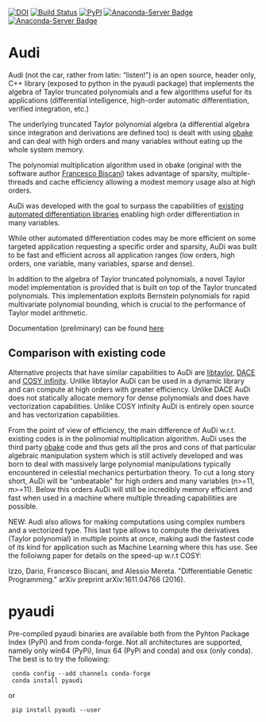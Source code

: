 [![DOI](https://zenodo.org/badge/41722955.svg)](https://zenodo.org/badge/latestdoi/41722955)
[![Build Status](https://travis-ci.org/darioizzo/audi.svg?branch=master)](https://travis-ci.org/darioizzo/audi)
[![PyPI](https://img.shields.io/pypi/v/pyaudi.svg)](https://pypi.python.org/pypi/pyaudi)
[![Anaconda-Server Badge](https://anaconda.org/conda-forge/pyaudi/badges/version.svg)](https://anaconda.org/conda-forge/pyaudi)
[![Anaconda-Server Badge](https://anaconda.org/conda-forge/pyaudi/badges/license.svg)](https://anaconda.org/conda-forge/pyaudi)

# Audi

Audi (not the car, rather from latin: “listen!”) is an open source, header only, C++ library (exposed to python in the pyaudi package) that implements the algebra of Taylor truncated polynomials and a few algorithms useful for its applications (differential intelligence, high-order automatic differentiation, verified integration, etc.)

The underlying truncated Taylor polynomial algebra (a differential algebra since integration and derivations are defined too) is dealt with using [obake](https://github.com/bluescarni/obake) and can deal with high orders and many variables without eating up the whole system memory.

The polynomial multiplication algorithm used in obake (original with the software author [Francesco Biscani](https://github.com/bluescarni)) takes advantage of sparsity, multiple-threads and cache efficiency allowing a modest memory usage also at high orders.

AuDi was developed with the goal to surpass the capabilities of [existing automated differentiation libraries](http://www.autodiff.org/?module=Tools) enabling high order differentiation in many variables.

While other automated differentiation codes may be more efficient on some targeted application requesting a specific order and sparsity, AuDi was built to be fast and efficient across all application ranges (low orders, high orders, one variable, many variables, sparse and dense).

In addition to the algebra of Taylor truncated polynomials, a novel Taylor model implementation is provided that is built on top of the Taylor truncated polynomials. This implementation exploits Bernstein polynomials for rapid multivariate polynomial bounding, which is crucial to the performance of Taylor model arithmetic.

Documentation (preliminary) can be found [here](http://darioizzo.github.io/audi/)

## Comparison with existing code

Alternative projects that have similar capabilities to AuDi are [libtaylor](https://code.google.com/p/libtaylor/), [DACE](https://github.com/dacelib/dace) and [COSY infinity](http://bt.pa.msu.edu/index_cosy.htm). Unlike libtaylor AuDi can be used in a dynamic library and can compute at high orders with greater efficiency. Unlike DACE AuDi does not statically allocate memory for dense polynomials and does have vectorization capabilities. Unlike COSY infinity AuDi is entirely open source and has vectorization capabilities.

From the point of view of efficiency, the main difference of AuDi w.r.t. existing codes is in the polinomial multiplication algorithm. AuDi uses the third party [obake](https://github.com/bluescarni/obake) code and thus gets all the pros and cons of that particular algebraic manipulation system which is still actively developed and was born to deal with massively large polynomial manipulations typically encountered in celestial mechanics perturbation theory. To cut a long story short, AuDi will be "unbeatable" for high orders and many variables (n>=11, m>=11). Below this orders AuDi will still be incredibly memory efficient and fast when used in a machine where multiple threading capabilities are possible.

NEW: Audi also allows for making computations using complex numbers and a vectorized type. This last type allows to compute the derivatives (Taylor polynomial) in multiple points at once, making audi the fastest code of its kind for application such as Machine Learning where this has use. See the folloiwng paper for details on the speed-up w.r.t COSY:

Izzo, Dario, Francesco Biscani, and Alessio Mereta. "Differentiable Genetic Programming." arXiv preprint arXiv:1611.04766 (2016).

# pyaudi

Pre-compiled pyaudi binaries are available both from the Pyhton Package Index (PyPi) and from conda-forge. Not all architectures are supported, namely only win64 (PyPi), linux 64 (PyPi and conda) and osx (only conda). The best is to try the following:

```
 conda config --add channels conda-forge
 conda install pyaudi
```

or

```
 pip install pyaudi --user
```
